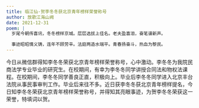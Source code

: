 ```yaml
---
title: 临江仙·贺李冬冬获北京青年榜样荣誉称号
author: 放歌江海山阙
date: 2021-12-31
poem: |
  岁尾今朝传喜讯，冬冬榜样京城。层层选拔上佳名。老夫盈喜泪，奋笔谱新声。

  事迹昭昭情义铸，连年不顾劳辛。法庭两造水端平。青春扬奋斗，热血为黎民。
---
```


今日从微信群得知李冬冬荣获北京青年榜样荣誉称号，心中激动。李冬冬为我院民商法学专业毕业的研究生。在校期间，有幸为李冬冬同学讲授合同法和物权法课程。在校期间，李冬冬同学善良正直，积极向上。毕业后李冬冬同学进入北京丰台法院从事民事审判工作。毕业后来往不多。近日获李冬冬获北京青年榜样提名，今日知李冬冬荣获北京青年榜样荣誉称号，并得知其亮眼事迹，为贺李冬冬荣获这一荣誉，特填词以贺。
